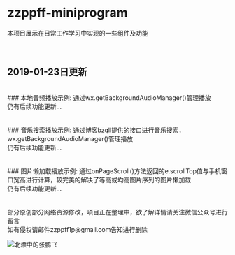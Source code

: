 # zzppff-miniprogram
本项目展示在日常工作学习中实现的一些组件及功能<br>
<br>
<br>
## 2019-01-23日更新
<br>
### 本地音频播放示例:
通过wx.getBackgroundAudioManager()管理播放<br>
仍有后续功能更新...<br>
<br>
<br>
### 音乐搜索播放示例:
通过博客bzqll提供的接口进行音乐搜索，wx.getBackgroundAudioManager()管理播放<br>
仍有后续功能更新...<br>
<br>
<br>
### 图片懒加载播放示例:
通过onPageScroll()方法返回的e.scrollTop值与手机窗口宽高进行计算，较完美的解决了等高或均高图片序列的图片懒加载<br>
仍有后续功能更新...<br>
<br>
<br>
部分原创部分网络资源修改，项目正在整理中，欲了解详情请关注微信公众号进行留言<br>
如有侵权请邮件zzppff1p@gmail.com告知进行删除<br>

![北漂中的张鹏飞](https://hu.ruitulangdu.cn/zpf.jpg)